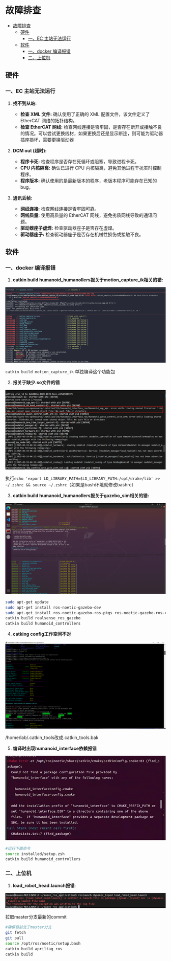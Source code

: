 
# 故障排查

- [故障排查](#故障排查)
  - [硬件](#硬件)
    - [一、EC 主站无法运行](#一ec-主站无法运行)
  - [软件](#软件)
    - [一、docker 编译报错](#一docker-编译报错)
    - [二、上位机](#二上位机)

## 硬件

### 一、EC 主站无法运行

1. **找不到从站:**

    * **检查 XML 文件:** 确认使用了正确的 XML 配置文件，该文件定义了 EtherCAT 网络的拓扑结构。
    * **检查 EtherCAT 网线:** 检查网线连接是否牢固，是否存在断开或接触不良的情况。可以尝试更换线材，如果更换后还是显示断连，则可能为驱动器插座损坏，需要更换驱动器

2. **DCM out (超时):**

    * **程序卡死:** 检查程序是否存在死循环或阻塞，导致进程卡死。
    * **CPU 内核隔离:** 确认已进行 CPU 内核隔离，避免其他进程干扰实时控制程序。
    * **程序版本:**  确认使用的是最新版本的程序，老版本程序可能存在已知的 bug。

3. **通讯丢帧:**

    * **网线连接:** 检查网线连接是否牢固可靠。
    * **网线质量:**  使用高质量的 EtherCAT 网线，避免劣质网线导致的通讯问题。
    * **驱动器座子虚焊:** 检查驱动器座子是否存在虚焊。
    * **驱动器座子:** 检查驱动器座子是否存在机械性损伤或接触不良。

## 软件

### 一、docker 编译报错

1. **catkin build humanoid_humanollers报关于motion_capture_ik相关的错:** 

![1](images/11.jpeg)

`catkin build motion_capture_ik` 单独编译这个功能包

2. **报关于缺少.so文件的错** 

![2](images/2.jpeg) 

执行`echo 'export LD_LIBRARY_PATH=$LD_LIBRARY_PATH:/opt/drake/lib' >> ~/.zshrc && source ~/.zshrc`（如果是bash环境就修改bashrc）

3. **catkin build humanoid_humanollers报关于gazebo_sim相关的错:**

![3](images/44.jpeg) 

```bash
sudo apt-get update
sudo apt-get install ros-noetic-gazebo-dev
sudo apt-get install ros-noetic-gazebo-ros-pkgs ros-noetic-gazebo-ros-control
catkin build realsense_ros_gazebo
catkin build humanoid_controllers
```

4. **catking config工作空间不对**

![3](images/6.png) 

/home/lab/.catkin_tools改成.catkin_tools.bak

5. **编译时出现humanoid_interface依赖报错**

![humanoid_interface依赖报错](images/h_l_D.jpeg)

```bash
#运行下面命令
source installed/setup.zsh
catkin build humanoid_controllers
```

### 二、上位机

1. **load_robot_head.launch报错**:

![4](images/33.jpeg) 

拉取master分支最新的commit
```bash
#确保目前处于master分支
git fetch
git pull 
source /opt/ros/noetic/setup.bash
catkin build apriltag_ros
catkin build 
```